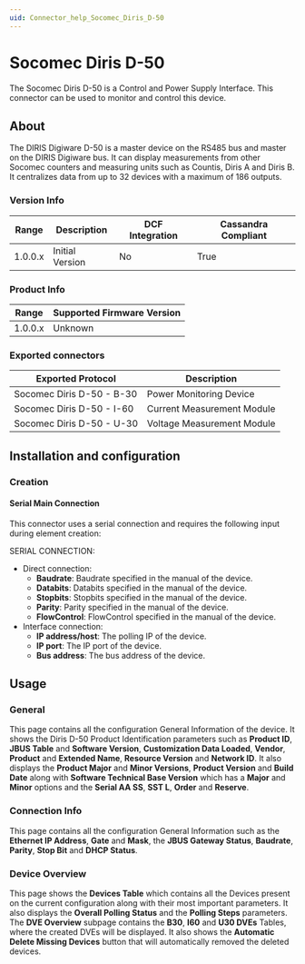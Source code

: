 ```yaml
---
uid: Connector_help_Socomec_Diris_D-50
---
```


# Socomec Diris D-50

The Socomec Diris D-50 is a Control and Power Supply Interface. This connector can be used to monitor and control this device.

## About

The DIRIS Digiware D-50 is a master device on the RS485 bus and master on the DIRIS Digiware bus. It can display measurements from other Socomec counters and measuring units such as Countis, Diris A and Diris B. It centralizes data from up to 32 devices with a maximum of 186 outputs.

### Version Info

| **Range** | **Description** | **DCF Integration** | **Cassandra Compliant** |
|------------------|-----------------|---------------------|-------------------------|
| 1.0.0.x          | Initial Version | No                  | True                    |

### Product Info

| Range | Supported Firmware Version |
|------------------|-----------------------------|
| 1.0.0.x          | Unknown                     |

### Exported connectors

| **Exported Protocol**     | **Description**            |
|---------------------------|----------------------------|
| Socomec Diris D-50 - B-30 | Power Monitoring Device    |
| Socomec Diris D-50 - I-60 | Current Measurement Module |
| Socomec Diris D-50 - U-30 | Voltage Measurement Module |

## Installation and configuration

### Creation

#### Serial Main Connection

This connector uses a serial connection and requires the following input during element creation:

SERIAL CONNECTION:

- Direct connection:
  - **Baudrate**: Baudrate specified in the manual of the device.
  - **Databits**: Databits specified in the manual of the device.
  - **Stopbits**: Stopbits specified in the manual of the device.
  - **Parity**: Parity specified in the manual of the device.
  - **FlowControl**: FlowControl specified in the manual of the device.
- Interface connection:
  - **IP address/host**: The polling IP of the device.
  - **IP port**: The IP port of the device.
  - **Bus address**: The bus address of the device.

## Usage

### General

This page contains all the configuration General Information of the device. It shows the Diris D-50 Product Identification parameters such as **Product ID**, **JBUS Table** and **Software Version**, **Customization Data Loaded**, **Vendor**, **Product** and **Extended Name**, **Resource Version** and **Network ID**. It also displays the **Product Major** and **Minor Versions**, **Product Version** and **Build Date** along with **Software Technical Base Version** which has a **Major** and **Minor** options and the **Serial AA SS**, **SST L**, **Order** and **Reserve**.

### Connection Info

This page contains all the configuration General Information such as the **Ethernet IP Address**, **Gate** and **Mask**, the **JBUS Gateway Status**, **Baudrate**, **Parity**, **Stop Bit** and **DHCP Status**.

### Device Overview

This page shows the **Devices Table** which contains all the Devices present on the current configuration along with their most important parameters. It also displays the **Overall Polling Status** and the **Polling Steps** parameters. The **DVE Overview** subpage contains the **B30**, **I60** and **U30 DVEs** Tables, where the created DVEs will be displayed. It also shows the **Automatic Delete Missing Devices** button that will automatically removed the deleted devices.
